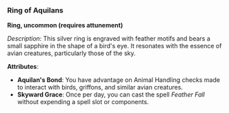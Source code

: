 ### Ring of Aquilans

**Ring, uncommon (requires attunement)**

_Description_: This silver ring is engraved with feather motifs and bears a small sapphire in the shape of a bird's eye. It resonates with the essence of avian creatures, particularly those of the sky.

**Attributes**:

- **Aquilan's Bond**: You have advantage on Animal Handling checks made to interact with birds, griffons, and similar avian creatures.
- **Skyward Grace**: Once per day, you can cast the spell _Feather Fall_ without expending a spell slot or components.
